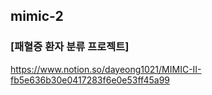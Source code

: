## mimic-2
### [패혈증 환자 분류 프로젝트]
https://www.notion.so/dayeong1021/MIMIC-II-fb5e636b30e0417283f6e0e53ff45a99
